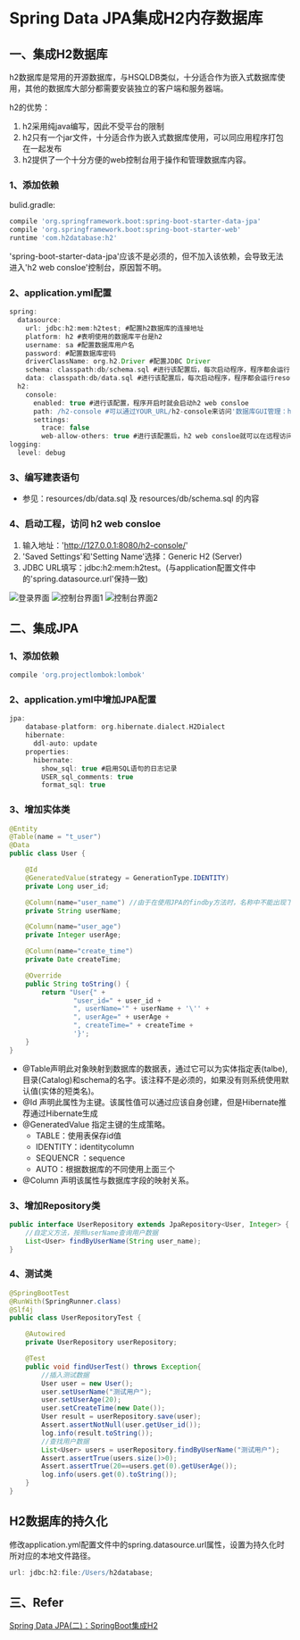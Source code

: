 # Spring Data JPA集成H2内存数据库

## 一、集成H2数据库
h2数据库是常用的开源数据库，与HSQLDB类似，十分适合作为嵌入式数据库使用，其他的数据库大部分都需要安装独立的客户端和服务器端。

h2的优势：
1. h2采用纯java编写，因此不受平台的限制
2. h2只有一个jar文件，十分适合作为嵌入式数据库使用，可以同应用程序打包在一起发布
3. h2提供了一个十分方便的web控制台用于操作和管理数据库内容。

### 1、添加依赖
bulid.gradle:
```groovy
compile 'org.springframework.boot:spring-boot-starter-data-jpa'
compile 'org.springframework.boot:spring-boot-starter-web'
runtime 'com.h2database:h2'
```
'spring-boot-starter-data-jpa'应该不是必须的，但不加入该依赖，会导致无法进入'h2 web consloe'控制台，原因暂不明。

### 2、application.yml配置
```groovy
spring:
  datasource:
    url: jdbc:h2:mem:h2test; #配置h2数据库的连接地址
    platform: h2 #表明使用的数据库平台是h2
    username: sa #配置数据库用户名
    password: #配置数据库密码
    driverClassName: org.h2.Driver #配置JDBC Driver
    schema: classpath:db/schema.sql #进行该配置后，每次启动程序，程序都会运行resources/db/schema.sql文件，对数据库的结构进行操作
    data: classpath:db/data.sql #进行该配置后，每次启动程序，程序都会运行resources/db/data.sql文件，对数据库的数据操作
  h2:
    console:
      enabled: true #进行该配置，程序开启时就会启动h2 web consloe
      path: /h2-console #可以通过YOUR_URL/h2-console来访问'数据库GUI管理：h2 web consloe'。YOUR_URL是你程序的访问URl。
      settings:
        trace: false
        web-allow-others: true #进行该配置后，h2 web consloe就可以在远程访问了。否则只能在本机访问
logging:
  level: debug
```

### 3、编写建表语句
- 参见：resources/db/data.sql 及 resources/db/schema.sql 的内容

### 4、启动工程，访问 h2 web consloe
1. 输入地址：'http://127.0.0.1:8080/h2-console/'
2. 'Saved Settings'和'Setting Name'选择：Generic H2 (Server)
3. JDBC URL填写：jdbc:h2:mem:h2test。(与application配置文件中的'spring.datasource.url'保持一致)

![登录界面](https://github.com/ningjia/h2db/blob/master/imgs/H2WebConsole01.png)
![控制台界面1](https://github.com/ningjia/h2db/blob/master/imgs/H2WebConsole02.png)
![控制台界面2](https://github.com/ningjia/h2db/blob/master/imgs/H2WebConsole03.png)

## 二、集成JPA
### 1、添加依赖
```groovy
compile 'org.projectlombok:lombok'
```
### 2、application.yml中增加JPA配置
```groovy
jpa:
    database-platform: org.hibernate.dialect.H2Dialect
    hibernate:
      ddl-auto: update
    properties:
      hibernate:
        show_sql: true #启用SQL语句的日志记录
        USER_sql_comments: true
        format_sql: true
```
### 3、增加实体类
```java
@Entity
@Table(name = "t_user")
@Data
public class User {

    @Id
    @GeneratedValue(strategy = GenerationType.IDENTITY)
    private Long user_id;

    @Column(name="user_name") //由于在使用JPA的findby方法时，名称中不能出现下划线，所以在此处将名称中的下划线去掉
    private String userName;

    @Column(name="user_age")
    private Integer userAge;

    @Column(name="create_time")
    private Date createTime;

    @Override
    public String toString() {
        return "User{" +
                "user_id=" + user_id +
                ", userName='" + userName + '\'' +
                ", userAge=" + userAge +
                ", createTime=" + createTime +
                '}';
    }
}
```
- @Table声明此对象映射到数据库的数据表，通过它可以为实体指定表(talbe),目录(Catalog)和schema的名字。该注释不是必须的，如果没有则系统使用默认值(实体的短类名)。
- @Id 声明此属性为主键。该属性值可以通过应该自身创建，但是Hibernate推荐通过Hibernate生成
- @GeneratedValue 指定主键的生成策略。
    - TABLE：使用表保存id值
    - IDENTITY：identitycolumn
    - SEQUENCR ：sequence
    - AUTO：根据数据库的不同使用上面三个
- @Column 声明该属性与数据库字段的映射关系。

### 3、增加Repository类
```java
public interface UserRepository extends JpaRepository<User, Integer> {
    //自定义方法，按照userName查询用户数据
    List<User> findByUserName(String user_name);
}
```

### 4、测试类
```java
@SpringBootTest
@RunWith(SpringRunner.class)
@Slf4j
public class UserRepositoryTest {

    @Autowired
    private UserRepository userRepository;

    @Test
    public void findUserTest() throws Exception{
        //插入测试数据
        User user = new User();
        user.setUserName("测试用户");
        user.setUserAge(20);
        user.setCreateTime(new Date());
        User result = userRepository.save(user);
        Assert.assertNotNull(user.getUser_id());
        log.info(result.toString());
        //查找用户数据
        List<User> users = userRepository.findByUserName("测试用户");
        Assert.assertTrue(users.size()>0);
        Assert.assertTrue(20==users.get(0).getUserAge());
        log.info(users.get(0).toString());
    }
}
```

## H2数据库的持久化
修改application.yml配置文件中的spring.datasource.url属性，设置为持久化时所对应的本地文件路径。
```groovy
url: jdbc:h2:file:/Users/h2database;
```

## 三、Refer
[Spring Data JPA(二)：SpringBoot集成H2](https://niocoder.com/2018/03/23/Spring-Data-JPA(二)-SpringBoot集成H2/#applicationyml)